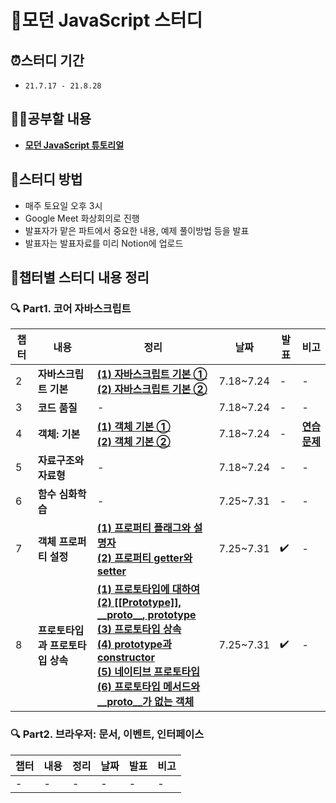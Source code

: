 # 📂모던 JavaScript 스터디

## ⏰스터디 기간
- `21.7.17 - 21.8.28`

## ✍🏻공부할 내용
- [**모던 JavaScript 튜토리얼**](https://ko.javascript.info/)

## 📢스터디 방법
- 매주 토요일 오후 3시
- Google Meet 화상회의로 진행
- 발표자가 맡은 파트에서 중요한 내용, 예제 풀이방법 등을 발표
- 발표자는 발표자료를 미리 Notion에 업로드

## 📝챕터별 스터디 내용 정리
### 🔍 Part1. 코어 자바스크립트
|챕터|내용|정리|날짜|발표|비고|
|---|---|---|---|---|---|
|2|**자바스크립트 기본**|[**(1) 자바스크립트 기본 ①**](https://github.com/eunseo-kim/modern-javascript-study/blob/main/Part1.%20%EC%BD%94%EC%96%B4%20%EC%9E%90%EB%B0%94%EC%8A%A4%ED%81%AC%EB%A6%BD%ED%8A%B8/Chapter2.%20%EC%9E%90%EB%B0%94%EC%8A%A4%ED%81%AC%EB%A6%BD%ED%8A%B8%20%EA%B8%B0%EB%B3%B8%20(1).md)<br>[**(2) 자바스크립트 기본 ②**](https://github.com/eunseo-kim/modern-javascript-study/blob/main/Part1.%20%EC%BD%94%EC%96%B4%20%EC%9E%90%EB%B0%94%EC%8A%A4%ED%81%AC%EB%A6%BD%ED%8A%B8/Chapter2.%20%EC%9E%90%EB%B0%94%EC%8A%A4%ED%81%AC%EB%A6%BD%ED%8A%B8%20%EA%B8%B0%EB%B3%B8%20(2).md)|7.18~7.24|-|-|
|3|**코드 품질**|-|7.18~7.24|-|-|
|4|**객체: 기본**|[**(1) 객체 기본 ①**](https://github.com/eunseo-kim/modern-javascript-study/blob/main/Part1.%20%EC%BD%94%EC%96%B4%20%EC%9E%90%EB%B0%94%EC%8A%A4%ED%81%AC%EB%A6%BD%ED%8A%B8/Chapter4.%20%EA%B0%9D%EC%B2%B4%20%EA%B8%B0%EB%B3%B8%20(1).md)<br>[**(2) 객체 기본 ②**](https://github.com/eunseo-kim/modern-javascript-study/blob/main/Part1.%20%EC%BD%94%EC%96%B4%20%EC%9E%90%EB%B0%94%EC%8A%A4%ED%81%AC%EB%A6%BD%ED%8A%B8/Chapter4.%20%EA%B0%9D%EC%B2%B4%20%EA%B8%B0%EB%B3%B8%20(2).md)|7.18~7.24|-|[**연습문제**](https://github.com/eunseo-kim/modern-javascript-study/blob/main/Part1.%20%EC%BD%94%EC%96%B4%20%EC%9E%90%EB%B0%94%EC%8A%A4%ED%81%AC%EB%A6%BD%ED%8A%B8/Chapter2.%20%EA%B0%9D%EC%B2%B4%20%EA%B8%B0%EB%B3%B8_%EC%97%B0%EC%8A%B5%EB%AC%B8%EC%A0%9C.md)|
|5|**자료구조와 자료형**|-|7.18~7.24|-|-|
|6|**함수 심화학습**|-|7.25~7.31|-|-|
|7|**객체 프로퍼티 설정**|[**(1) 프로퍼티 플래그와 설명자**](<https://github.com/eunseo-kim/modern-javascript-study/blob/main/Part1.%20%EC%BD%94%EC%96%B4%20%EC%9E%90%EB%B0%94%EC%8A%A4%ED%81%AC%EB%A6%BD%ED%8A%B8/Chapter7-(1).%20%ED%94%84%EB%A1%9C%ED%8D%BC%ED%8B%B0%20%ED%94%8C%EB%9E%98%EA%B7%B8%EC%99%80%20%EC%84%A4%EB%AA%85%EC%9E%90.md>)<br>[**(2) 프로퍼티 getter와 setter**](<https://github.com/eunseo-kim/modern-javascript-study/blob/main/Part1.%20%EC%BD%94%EC%96%B4%20%EC%9E%90%EB%B0%94%EC%8A%A4%ED%81%AC%EB%A6%BD%ED%8A%B8/Chapter7-(2).%20%ED%94%84%EB%A1%9C%ED%8D%BC%ED%8B%B0%20getter%EC%99%80%20setter.md>)|7.25~7.31|✔️|-|
|8|**프로토타입과 프로토타입 상속**|[**(1) 프로토타입에 대하여**](<https://github.com/eunseo-kim/modern-javascript-study/blob/main/Part1.%20%EC%BD%94%EC%96%B4%20%EC%9E%90%EB%B0%94%EC%8A%A4%ED%81%AC%EB%A6%BD%ED%8A%B8/Chapter8-(1).%20%ED%94%84%EB%A1%9C%ED%86%A0%ED%83%80%EC%9E%85%EC%97%90%20%EB%8C%80%ED%95%98%EC%97%AC.md>)<br>[**(2) [[Prototype]], \_\_proto\_\_, prototype**](https://github.com/eunseo-kim/modern-javascript-study/blob/main/Part1.%20%EC%BD%94%EC%96%B4%20%EC%9E%90%EB%B0%94%EC%8A%A4%ED%81%AC%EB%A6%BD%ED%8A%B8/Chapter8-(2).%20%5B%5BPrototype%5D%5D%2C%20__proto__%2C%20prototype.md)<br>[**(3) 프로토타입 상속**](<https://github.com/eunseo-kim/modern-javascript-study/blob/main/Part1.%20%EC%BD%94%EC%96%B4%20%EC%9E%90%EB%B0%94%EC%8A%A4%ED%81%AC%EB%A6%BD%ED%8A%B8/Chapter8-(3).%20%ED%94%84%EB%A1%9C%ED%86%A0%ED%83%80%EC%9E%85%20%EC%83%81%EC%86%8D.md>)<br>[**(4) prototype과 constructor**](<https://github.com/eunseo-kim/modern-javascript-study/blob/main/Part1.%20%EC%BD%94%EC%96%B4%20%EC%9E%90%EB%B0%94%EC%8A%A4%ED%81%AC%EB%A6%BD%ED%8A%B8/Chapter8-(4).%20prototype%EA%B3%BC%20constructor.md>)<br>[**(5) 네이티브 프로토타입**](<https://github.com/eunseo-kim/modern-javascript-study/blob/main/Part1.%20%EC%BD%94%EC%96%B4%20%EC%9E%90%EB%B0%94%EC%8A%A4%ED%81%AC%EB%A6%BD%ED%8A%B8/Chapter8-(5).%20%EB%84%A4%EC%9D%B4%ED%8B%B0%EB%B8%8C%20%ED%94%84%EB%A1%9C%ED%86%A0%ED%83%80%EC%9E%85.md>)<br>[**(6) 프로토타입 메서드와 __proto__가 없는 객체**](<https://github.com/eunseo-kim/modern-javascript-study/blob/main/Part1.%20%EC%BD%94%EC%96%B4%20%EC%9E%90%EB%B0%94%EC%8A%A4%ED%81%AC%EB%A6%BD%ED%8A%B8/Chapter8-(6).%20%ED%94%84%EB%A1%9C%ED%86%A0%ED%83%80%EC%9E%85%20%EB%A9%94%EC%84%9C%EB%93%9C%EC%99%80%20__proto__%EA%B0%80%20%EC%97%86%EB%8A%94%20%EA%B0%9D%EC%B2%B4.md>)|7.25~7.31|✔️|-|


### 🔍 Part2. 브라우저: 문서, 이벤트, 인터페이스
|챕터|내용|정리|날짜|발표|비고|
|---|---|---|---|---|---|
|-|-|-|-|-|-|
